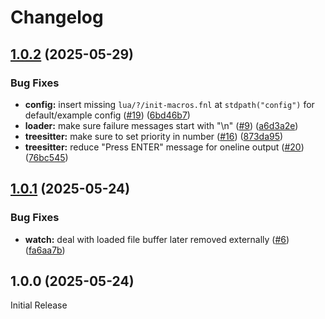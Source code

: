# Changelog

## [1.0.2](https://github.com/aileot/nvim-thyme/compare/v1.0.1...v1.0.2) (2025-05-29)


### Bug Fixes

* **config:** insert missing `lua/?/init-macros.fnl` at `stdpath("config")` for default/example config ([#19](https://github.com/aileot/nvim-thyme/issues/19)) ([6bd46b7](https://github.com/aileot/nvim-thyme/commit/6bd46b74927192e2772758f1270674224d491cc8))
* **loader:** make sure failure messages start with "\n" ([#9](https://github.com/aileot/nvim-thyme/issues/9)) ([a6d3a2e](https://github.com/aileot/nvim-thyme/commit/a6d3a2e9ef2717be2651f190f057859ce47a3b05))
* **treesitter:** make sure to set priority in number ([#16](https://github.com/aileot/nvim-thyme/issues/16)) ([873da95](https://github.com/aileot/nvim-thyme/commit/873da950d6cb53f317efa1dc531b611065323e06))
* **treesitter:** reduce "Press ENTER" message for oneline output  ([#20](https://github.com/aileot/nvim-thyme/issues/20)) ([76bc545](https://github.com/aileot/nvim-thyme/commit/76bc54563d49ff7bdf470409fce746a10c97fa12))

## [1.0.1](https://github.com/aileot/nvim-thyme/compare/v1.0.0...v1.0.1) (2025-05-24)


### Bug Fixes

* **watch:** deal with loaded file buffer later removed externally ([#6](https://github.com/aileot/nvim-thyme/issues/6)) ([fa6aa7b](https://github.com/aileot/nvim-thyme/commit/fa6aa7b90f8b80fbef77acda3f839d82b754300d))

## 1.0.0 (2025-05-24)

Initial Release
